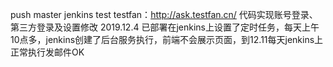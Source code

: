 push master
jenkins test
testfan：http://ask.testfan.cn/  代码实现账号登录、第三方登录及设置修改
2019.12.4  已部署在jenkins上设置了定时任务，每天上午10点多，jenkins创建了后台服务执行，前端不会展示页面，到12.11每天jenkins上正常执行发邮件OK

